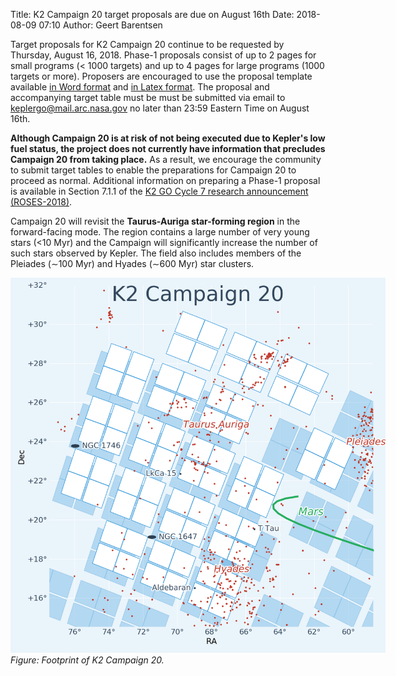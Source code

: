 Title: K2 Campaign 20 target proposals are due on August 16th
Date: 2018-08-09 07:10
Author: Geert Barentsen

Target proposals for K2 Campaign 20 continue to be requested by Thursday, August 16, 2018.
Phase-1 proposals consist of up to 2 pages for small programs (< 1000 targets)
and up to 4 pages for large programs (1000 targets or more).
Proposers are encouraged to use the proposal template available <a href="data/K2/k2go7_template.docx">in Word format</a> and <a href="data/K2/k2go7_template.tex">in Latex format</a>.
The proposal and accompanying target table must be must be submitted via email
to <a href="mailto:keplergo@mail.arc.nasa.gov">keplergo@mail.arc.nasa.gov</a>
no later than 23:59 Eastern Time on August 16th.

**Although Campaign 20 is at risk of not being executed due to Kepler's low fuel status,
the project does not currently have information that precludes Campaign 20 from taking place.**
As a result, we encourage the community to submit target tables
to enable the preparations for Campaign 20 to proceed as normal.
Additional information on preparing a Phase-1 proposal is available
in Section 7.1.1 of the [K2 GO Cycle 7 research announcement (ROSES-2018)](https://nspires.nasaprs.com/external/viewrepositorydocument/cmdocumentid=610960/solicitationId=%7B8A2B07C0-F3D9-677F-0C28-F0E8406FC3CD%7D/viewSolicitationDocument=1/D.7%20K2%20Cycle%207%20Amend%2019.pdf).

Campaign 20 will revisit the **Taurus-Auriga star-forming region** in the
forward-facing mode.
The region contains a large number of very young stars (<10 Myr)
and the Campaign will significantly increase the number of such stars observed by Kepler.
The field also includes members of the Pleiades (&sim;100 Myr) and Hyades (&sim;600 Myr) star clusters.

<p>
<img src="images/k2/k2-c20-field.png" style="max-width: 600px;" alt="Footprint of K2 Campaign 20"/><br/>
<i>Figure: Footprint of K2 Campaign 20.</i>
</p>
